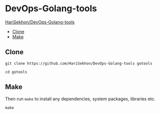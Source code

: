 # DevOps-Golang-tools

[HariSekhon/DevOps-Golang-tools](https://github.com/HariSekhon/DevOps-Golang-tools)

<!-- INDEX_START -->

- [Clone](#clone)
- [Make](#make)

<!-- INDEX_END -->

## Clone

```shell
git clone https://github.com/HariSekhon/DevOps-Golang-tools gotools

cd gotools
```

## Make

Then run `make` to install any dependencies, system packages, libraries etc.

```shell
make
```
